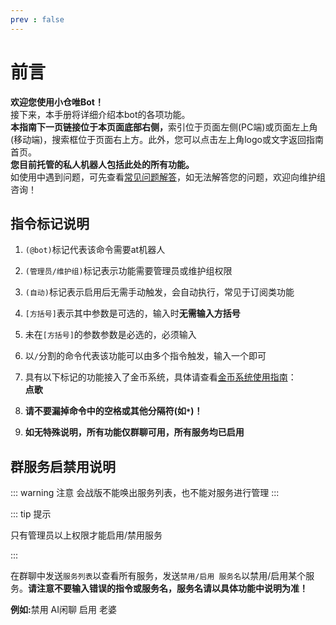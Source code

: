 ```yaml
---
prev : false
---
```

# 前言
<a-alert type="warning" message="提示" show-icon>
<template slot="description">
目前<b>除会战版外</b>的所有版本<b>(包括会战实用版)</b>皆已开启托管模式试运营，请前往<b><a href="/announcement/hosting.html">此处</a></b>查看详情。如果您需要一个开箱即用的会战机器人，请照<a href="/shop/guide.html">“赞助指南”</a>赞助并使用。这个机器人只有<b>最基本</b>的功能，若需使用完整功能，请托管机器人。
</template>
</a-alert>

<b>欢迎您使用小仓唯Bot！</B>  
接下来，本手册将详细介绍本bot的各项功能。   
<b>本指南下一页链接位于本页面底部右侧，</b>索引位于页面左侧(PC端)或页面左上角(移动端)，搜索框位于页面右上方。此外，您可以点击左上角logo或文字返回指南首页。   
<b>您目前托管的私人机器人包括此处的所有功能。</b>  
如使用中遇到问题，可先查看[常见问题解答](/guide/qa)，如无法解答您的问题，欢迎向维护组咨询！

## 指令标记说明

1. `(@bot)`标记代表该命令需要at机器人

2. `(管理员/维护组)`标记表示功能需要管理员或维护组权限

3. `(自动)`标记表示启用后无需手动触发，会自动执行，常见于订阅类功能

4. `[方括号]`表示其中参数是可选的，输入时<b>无需输入方括号</B>  

5. 未在`[方括号]`的参数参数是必选的，必须输入

6. 以`/`分割的命令代表该功能可以由多个指令触发，输入一个即可

7. 具有以下标记的功能接入了金币系统，具体请查看[金币系统使用指南](/guide/scoresystem.html)：  
    <b>点歌</B><Badge text="花费金币" type="warning"/><Badge text="花费金币(限额用完时)" type="warning"/> <Badge text="获得金币" type="tip"/>

8. <b>请不要漏掉命令中的空格或其他分隔符(如`*`)！</B>

9.  <b>如无特殊说明，所有功能仅群聊可用，所有服务均已启用</B>

## 群服务启禁用说明

::: warning 注意
会战版不能唤出服务列表，也不能对服务进行管理
:::

::: tip 提示
<p>只有管理员以上权限才能启用/禁用服务</p>
:::

在群聊中发送`服务列表`以查看所有服务，发送`禁用/启用 服务名`以禁用/启用某个服务。<b>请注意不要输入错误的指令或服务名，服务名请以具体功能中说明为准！</B>

<b>例如:</b>禁用 AI闲聊 启用 老婆

<!--
<script>
export default {
  methods: {
    showConfirm() {
      this.$confirm({
        title: '娱乐版&会战实用版转型通知',
        content: h => <b>除会战版以外的所有机器人已经全面转向托管模式，此后不再维护之前的机器人，请点击“确定”前往了解详情以及具体操作，点击“取消”留在当前页面。</b>,
        onOk() {
          window.location.href="/announcement/hosting.html";
        },
        onCancel() {
        },
        okText: '确定',
        cancelText: '取消',
      });
    },
},
mounted() {
  if (document.readyState === 'complete') this.showConfirm()
  else document.addEventListener('load', () => this.showConfirm())
  },
}
</script>
!-->